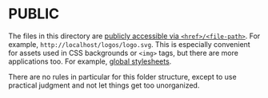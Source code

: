 # PUBLIC

The files in this directory are [publicly accessible via `<href>/<file-path>`](https://nextjs.org/docs/api-reference/next.config.js/cdn-support-with-asset-prefix). For example, `http://localhost/logos/logo.svg`. This is especially convenient for assets used in CSS backgrounds or `<img>` tags, but there are more applications too. For example, [global stylesheets](./style/README.md).

There are no rules in particular for this folder structure, except to use practical judgment and not let things get too unorganized.
